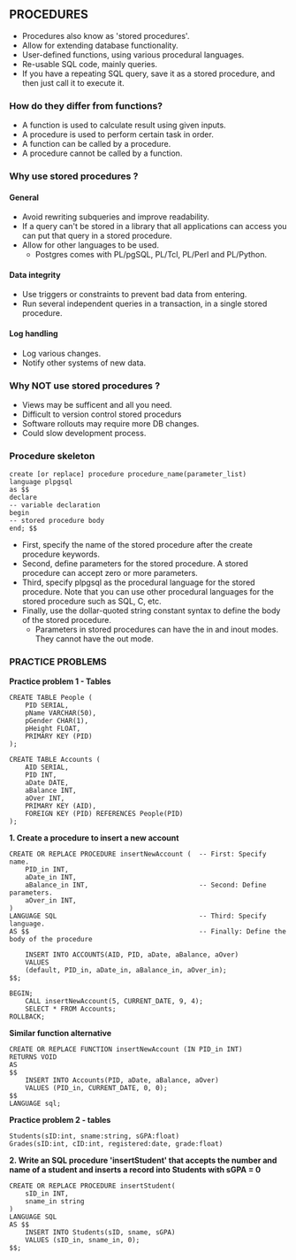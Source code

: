 ## PROCEDURES
* Procedures also know as 'stored procedures'.
* Allow for extending database functionality.
* User-defined functions, using various procedural languages.
* Re-usable SQL code, mainly queries.
* If you have a repeating SQL query, save it as a stored procedure,
and then just call it to execute it.

### How do they differ from functions?
* A function is used to calculate result using given inputs. 
* A procedure is used to perform certain task in order. 
* A function can be called by a procedure.
* A procedure cannot be called by a function.

### Why use stored procedures ?

#### General
* Avoid rewriting subqueries and improve readability.
* If a query can't be stored in a library that all applications can access
you can put that query in a stored procedure.
* Allow for other languages to be used.
    * Postgres comes with  PL/pgSQL, PL/Tcl, PL/Perl and PL/Python.

#### Data integrity
* Use triggers or constraints to prevent bad data from entering.
* Run several independent queries in a transaction, in a single stored procedure.

#### Log handling
* Log various changes.
* Notify other systems of new data.

### Why NOT use stored procedures ?
* Views may be sufficent and all you need.
* Difficult to version control stored procedurs
* Software rollouts may require more DB changes.
* Could slow development process.


### Procedure skeleton
```
create [or replace] procedure procedure_name(parameter_list)
language plpgsql
as $$
declare
-- variable declaration
begin
-- stored procedure body
end; $$
```
* First, specify the name of the stored procedure after the create procedure keywords.
* Second, define parameters for the stored procedure. A stored procedure can accept zero or more parameters.
* Third, specify plpgsql as the procedural language for the stored procedure. Note that you can use other procedural languages for the stored procedure such as SQL, C, etc.
* Finally, use the dollar-quoted string constant syntax to define the body of the stored procedure.
    * Parameters in stored procedures can have the in and inout modes. They cannot have the out mode.

### PRACTICE PROBLEMS

<b>Practice problem 1 - Tables </b>
```
CREATE TABLE People (
	PID SERIAL, 
	pName VARCHAR(50),
	pGender CHAR(1),
	pHeight FLOAT,
	PRIMARY KEY (PID)
);

CREATE TABLE Accounts (
    AID SERIAL, 
    PID INT,
    aDate DATE,
    aBalance INT,
    aOver INT,
    PRIMARY KEY (AID),
    FOREIGN KEY (PID) REFERENCES People(PID)
);
```

<b> 1. Create a procedure to insert a new account </b>

```
CREATE OR REPLACE PROCEDURE insertNewAccount (  -- First: Specify name.
    PID_in INT,
    aDate_in INT,
    aBalance_in INT,                            -- Second: Define parameters.
    aOver_in INT,
)
LANGUAGE SQL                                    -- Third: Specify language.
AS $$                                           -- Finally: Define the body of the procedure

    INSERT INTO ACCOUNTS(AID, PID, aDate, aBalance, aOver)
    VALUES
    (default, PID_in, aDate_in, aBalance_in, aOver_in);
$$;

BEGIN;
    CALL insertNewAccount(5, CURRENT_DATE, 9, 4);
    SELECT * FROM Accounts;
ROLLBACK;
```
<b> Similar function alternative</b>
```
CREATE OR REPLACE FUNCTION insertNewAccount (IN PID_in INT)
RETURNS VOID
AS
$$
    INSERT INTO Accounts(PID, aDate, aBalance, aOver)
    VALUES (PID_in, CURRENT_DATE, 0, 0);
$$
LANGUAGE sql;
```

<b>Practice problem 2 - tables</b>
```
Students(sID:int, sname:string, sGPA:float)
Grades(sID:int, cID:int, registered:date, grade:float)
```

<b> 2. 
Write an SQL procedure 'insertStudent' that accepts the number and name of a student and inserts a record into Students with sGPA = 0 </b>
```
CREATE OR REPLACE PROCEDURE insertStudent( 
    sID_in INT,
    sname_in string
)
LANGUAGE SQL
AS $$
    INSERT INTO Students(sID, sname, sGPA)
    VALUES (sID_in, sname_in, 0);
$$;
```